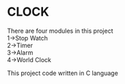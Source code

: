 # CLOCK
There are four modules in this project  
1->Stop Watch   
2->Timer  
3->Alarm  
4->World Clock  



This project code written in C language
